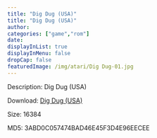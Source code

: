 ```yaml
---
title: "Dig Dug (USA)"
title: "Dig Dug (USA)"
author: 
categories: ["game","rom"]
date: 
displayInList: true
displayInMenu: false
dropCap: false
featuredImage: /img/atari/Dig Dug-01.jpg
---
```


Description: Dig Dug (USA)

Download: <a href="https://kknackGearCT.ctfile.com/fs/2629127-327667732" target = "_blank" rel = "nofollow" > Dig Dug (USA)</a>

Size: 16384

MD5: 3ABD0C057474BAD46E45F3D4E96EECEE


